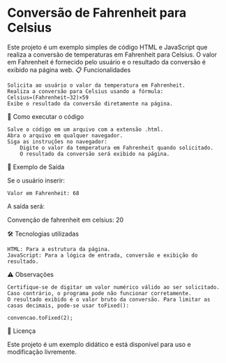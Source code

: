 # Conversão de Fahrenheit para Celsius

Este projeto é um exemplo simples de código HTML e JavaScript que realiza a conversão de temperaturas em Fahrenheit para Celsius. O valor em Fahrenheit é fornecido pelo usuário e o resultado da conversão é exibido na página web.
📋 Funcionalidades

    Solicita ao usuário o valor da temperatura em Fahrenheit.
    Realiza a conversão para Celsius usando a fórmula:
    Celsius=(Fahrenheit−32)×59
    Exibe o resultado da conversão diretamente na página.

🚀 Como executar o código

    Salve o código em um arquivo com a extensão .html.
    Abra o arquivo em qualquer navegador.
    Siga as instruções no navegador:
        Digite o valor da temperatura em Fahrenheit quando solicitado.
        O resultado da conversão será exibido na página.

📌 Exemplo de Saída

Se o usuário inserir:

    Valor em Fahrenheit: 68

A saída será:

Convenção de fahrenheit em celsius: 20

🛠️ Tecnologias utilizadas

    HTML: Para a estrutura da página.
    JavaScript: Para a lógica de entrada, conversão e exibição do resultado.

⚠️ Observações

    Certifique-se de digitar um valor numérico válido ao ser solicitado. Caso contrário, o programa pode não funcionar corretamente.
    O resultado exibido é o valor bruto da conversão. Para limitar as casas decimais, pode-se usar toFixed():

    convencao.toFixed(2);

📄 Licença

Este projeto é um exemplo didático e está disponível para uso e modificação livremente.

